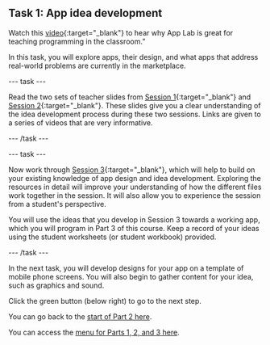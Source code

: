 ## Task 1: App idea development

Watch this [video](https://youtu.be/e1St8LB4VJA){:target="_blank"} to hear why App Lab is great for teaching programming in the classroom.”

In this task, you will explore apps, their design, and what apps that address real-world problems are currently in the marketplace.

--- task ---

Read the two sets of teacher slides from [Session 1](https://ncce.io/pVQwRm){:target="_blank"} and [Session 2](https://ncce.io/p3WCIt){:target="_blank"}. These slides give you a clear understanding of the idea development process during these two sessions. Links are given to a series of videos that are very informative.

--- /task ---

--- task ---

Now work through [Session 3](https://ncce.io/jQMOvR){:target="_blank"}, which will help to build on your existing knowledge of app design and idea development. Exploring the resources in detail will improve your understanding of how the different files work together in the session. It will also allow you to experience the session from a student's perspective.

You will use the ideas that you develop in Session 3 towards a working app, which you will program in Part 3 of this course. Keep a record of your ideas using the student worksheets (or student workbook) provided.

--- /task ---

In the next task, you will develop designs for your app on a template of mobile phone screens. You will also begin to gather content for your idea, such as graphics and sound.

Click the green button (below right) to go to the next step.

You can go back to the [start of Part 2 here](https://projects.raspberrypi.org/en/projects/Year8-RelevanceTraining-Part3-GBICi4).

You can access the [menu for Parts 1, 2, and 3 here](https://projects.raspberrypi.org/en/pathways/year8-relevancetraining-gbici4).
